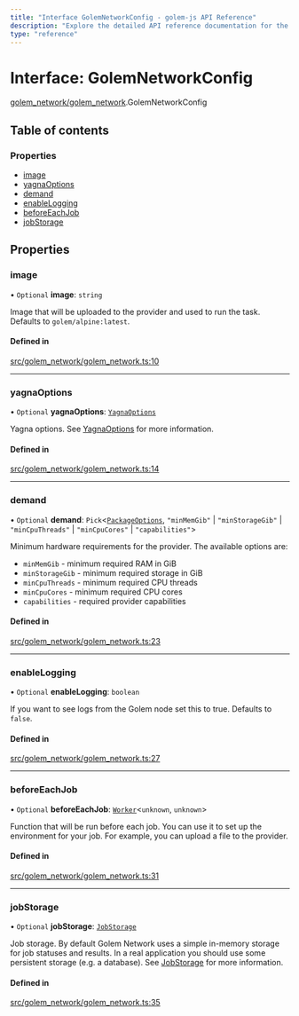 ```yaml
---
title: "Interface GolemNetworkConfig - golem-js API Reference"
description: "Explore the detailed API reference documentation for the Interface GolemNetworkConfig within the golem-js SDK for the Golem Network."
type: "reference"
---
```

# Interface: GolemNetworkConfig

[golem_network/golem_network](../modules/golem_network_golem_network).GolemNetworkConfig

## Table of contents

### Properties

- [image](golem_network_golem_network.GolemNetworkConfig#image)
- [yagnaOptions](golem_network_golem_network.GolemNetworkConfig#yagnaoptions)
- [demand](golem_network_golem_network.GolemNetworkConfig#demand)
- [enableLogging](golem_network_golem_network.GolemNetworkConfig#enablelogging)
- [beforeEachJob](golem_network_golem_network.GolemNetworkConfig#beforeeachjob)
- [jobStorage](golem_network_golem_network.GolemNetworkConfig#jobstorage)

## Properties

### image

• `Optional` **image**: `string`

Image that will be uploaded to the provider and used to run the task. Defaults to `golem/alpine:latest`.

#### Defined in

[src/golem_network/golem_network.ts:10](https://github.com/golemfactory/golem-js/blob/72269cc/src/golem_network/golem_network.ts#L10)

___

### yagnaOptions

• `Optional` **yagnaOptions**: [`YagnaOptions`](../modules/executor_executor#yagnaoptions)

Yagna options. See [YagnaOptions](../modules/executor_executor#yagnaoptions) for more information.

#### Defined in

[src/golem_network/golem_network.ts:14](https://github.com/golemfactory/golem-js/blob/72269cc/src/golem_network/golem_network.ts#L14)

___

### demand

• `Optional` **demand**: `Pick`<[`PackageOptions`](../modules/package_package#packageoptions), ``"minMemGib"`` \| ``"minStorageGib"`` \| ``"minCpuThreads"`` \| ``"minCpuCores"`` \| ``"capabilities"``\>

Minimum hardware requirements for the provider. The available options are:
- `minMemGib` - minimum required RAM in GiB
- `minStorageGib` - minimum required storage in GiB
- `minCpuThreads` - minimum required CPU threads
- `minCpuCores` - minimum required CPU cores
- `capabilities` - required provider capabilities

#### Defined in

[src/golem_network/golem_network.ts:23](https://github.com/golemfactory/golem-js/blob/72269cc/src/golem_network/golem_network.ts#L23)

___

### enableLogging

• `Optional` **enableLogging**: `boolean`

If you want to see logs from the Golem node set this to true. Defaults to `false`.

#### Defined in

[src/golem_network/golem_network.ts:27](https://github.com/golemfactory/golem-js/blob/72269cc/src/golem_network/golem_network.ts#L27)

___

### beforeEachJob

• `Optional` **beforeEachJob**: [`Worker`](../modules/task_work#worker)<`unknown`, `unknown`\>

Function that will be run before each job. You can use it to set up the environment for your job. For example, you can upload a file to the provider.

#### Defined in

[src/golem_network/golem_network.ts:31](https://github.com/golemfactory/golem-js/blob/72269cc/src/golem_network/golem_network.ts#L31)

___

### jobStorage

• `Optional` **jobStorage**: [`JobStorage`](job_storage.JobStorage)

Job storage. By default Golem Network uses a simple in-memory storage for job statuses and results. In a real application you should use some persistent storage (e.g. a database). See [JobStorage](job_storage.JobStorage) for more information.

#### Defined in

[src/golem_network/golem_network.ts:35](https://github.com/golemfactory/golem-js/blob/72269cc/src/golem_network/golem_network.ts#L35)
